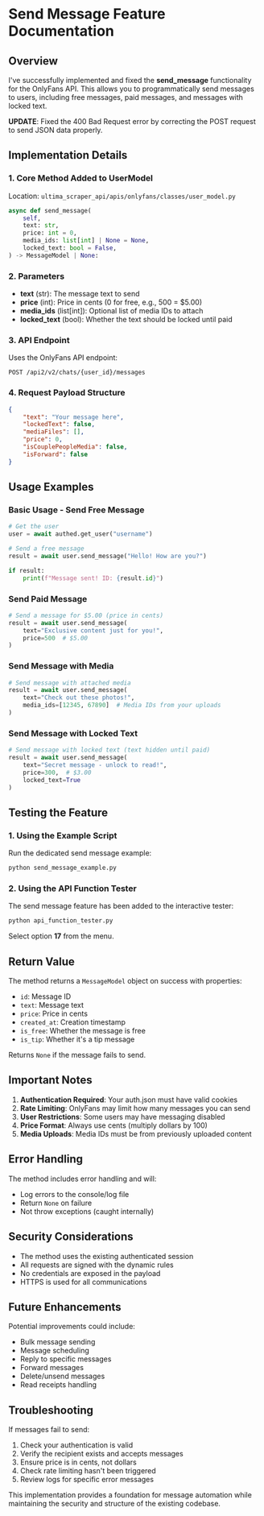 # Send Message Feature Documentation

## Overview

I've successfully implemented and fixed the **send_message** functionality for the OnlyFans API. This allows you to programmatically send messages to users, including free messages, paid messages, and messages with locked text.

**UPDATE**: Fixed the 400 Bad Request error by correcting the POST request to send JSON data properly.

## Implementation Details

### 1. **Core Method Added to UserModel**

Location: `ultima_scraper_api/apis/onlyfans/classes/user_model.py`

```python
async def send_message(
    self,
    text: str,
    price: int = 0,
    media_ids: list[int] | None = None,
    locked_text: bool = False,
) -> MessageModel | None:
```

### 2. **Parameters**

- **text** (str): The message text to send
- **price** (int): Price in cents (0 for free, e.g., 500 = $5.00)
- **media_ids** (list[int]): Optional list of media IDs to attach
- **locked_text** (bool): Whether the text should be locked until paid

### 3. **API Endpoint**

Uses the OnlyFans API endpoint:
```
POST /api2/v2/chats/{user_id}/messages
```

### 4. **Request Payload Structure**

```json
{
    "text": "Your message here",
    "lockedText": false,
    "mediaFiles": [],
    "price": 0,
    "isCouplePeopleMedia": false,
    "isForward": false
}
```

## Usage Examples

### Basic Usage - Send Free Message

```python
# Get the user
user = await authed.get_user("username")

# Send a free message
result = await user.send_message("Hello! How are you?")

if result:
    print(f"Message sent! ID: {result.id}")
```

### Send Paid Message

```python
# Send a message for $5.00 (price in cents)
result = await user.send_message(
    text="Exclusive content just for you!",
    price=500  # $5.00
)
```

### Send Message with Media

```python
# Send message with attached media
result = await user.send_message(
    text="Check out these photos!",
    media_ids=[12345, 67890]  # Media IDs from your uploads
)
```

### Send Message with Locked Text

```python
# Send message with locked text (text hidden until paid)
result = await user.send_message(
    text="Secret message - unlock to read!",
    price=300,  # $3.00
    locked_text=True
)
```

## Testing the Feature

### 1. **Using the Example Script**

Run the dedicated send message example:
```bash
python send_message_example.py
```

### 2. **Using the API Function Tester**

The send message feature has been added to the interactive tester:
```bash
python api_function_tester.py
```
Select option **17** from the menu.

## Return Value

The method returns a `MessageModel` object on success with properties:
- `id`: Message ID
- `text`: Message text
- `price`: Price in cents
- `created_at`: Creation timestamp
- `is_free`: Whether the message is free
- `is_tip`: Whether it's a tip message

Returns `None` if the message fails to send.

## Important Notes

1. **Authentication Required**: Your auth.json must have valid cookies
2. **Rate Limiting**: OnlyFans may limit how many messages you can send
3. **User Restrictions**: Some users may have messaging disabled
4. **Price Format**: Always use cents (multiply dollars by 100)
5. **Media Uploads**: Media IDs must be from previously uploaded content

## Error Handling

The method includes error handling and will:
- Log errors to the console/log file
- Return `None` on failure
- Not throw exceptions (caught internally)

## Security Considerations

- The method uses the existing authenticated session
- All requests are signed with the dynamic rules
- No credentials are exposed in the payload
- HTTPS is used for all communications

## Future Enhancements

Potential improvements could include:
- Bulk message sending
- Message scheduling
- Reply to specific messages
- Forward messages
- Delete/unsend messages
- Read receipts handling

## Troubleshooting

If messages fail to send:
1. Check your authentication is valid
2. Verify the recipient exists and accepts messages
3. Ensure price is in cents, not dollars
4. Check rate limiting hasn't been triggered
5. Review logs for specific error messages

This implementation provides a foundation for message automation while maintaining the security and structure of the existing codebase.